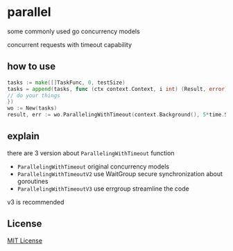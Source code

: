 # parallel

some commonly used go concurrency models

concurrent requests with timeout capability

## how to use

```go
tasks := make([]TaskFunc, 0, testSize)
tasks = append(tasks, func (ctx context.Context, i int) (Result, error) {
// do your things
})
wo := New(tasks)
result, err := wo.ParallelingWithTimeout(context.Background(), 5*time.Second)
```

## explain

there are 3 version about `ParallelingWithTimeout` function

- `ParallelingWithTimeout` original concurrency models
- `ParallelingWithTimeoutV2` use WaitGroup secure synchronization about goroutines
- `ParallelingWithTimeoutV3` use errgroup streamline the code

v3 is recommended

## License
[MIT License][1]

[1]: http://opensource.org/licenses/MIT
